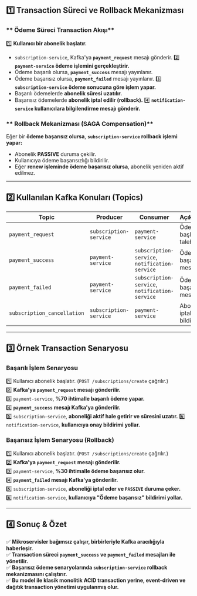 ## **1️⃣ Transaction Süreci ve Rollback Mekanizması**

### ** Ödeme Süreci Transaction Akışı**
1️⃣ **Kullanıcı bir abonelik başlatır.**  
   - `subscription-service`, Kafka'ya **`payment_request`** mesajı gönderir.
2️⃣ **`payment-service` ödeme işlemini gerçekleştirir.**  
   - Ödeme başarılı olursa, **`payment_success`** mesajı yayınlanır.
   - Ödeme başarısız olursa, **`payment_failed`** mesajı yayınlanır.
3️⃣ **`subscription-service` ödeme sonucuna göre işlem yapar.**  
   - Başarılı ödemelerde **abonelik süresi uzatılır.**
   - Başarısız ödemelerde **abonelik iptal edilir (rollback).**
4️⃣ **`notification-service` kullanıcılara bilgilendirme mesajı gönderir.**

### ** Rollback Mekanizması (SAGA Compensation)**
Eğer bir **ödeme başarısız olursa**, **`subscription-service` rollback işlemi yapar:**  
- Abonelik **PASSIVE** duruma çekilir.
- Kullanıcıya ödeme başarısızlığı bildirilir.
- Eğer **renew işleminde ödeme başarısız olursa**, abonelik yeniden aktif edilmez.

---

## **2️⃣ Kullanılan Kafka Konuları (Topics)**
| **Topic** | **Producer** | **Consumer** | **Açıklama** |
|-----------|-------------|-------------|-------------|
| `payment_request` | `subscription-service` | `payment-service` | Ödeme başlatma talebi |
| `payment_success` | `payment-service` | `subscription-service`, `notification-service` | Ödeme başarılı mesajı |
| `payment_failed` | `payment-service` | `subscription-service`, `notification-service` | Ödeme başarısız mesajı |
| `subscription_cancellation` | `subscription-service` | `payment-service` | Abonelik iptal bildirimi |

---

## **3️⃣ Örnek Transaction Senaryosu**

### **Başarılı İşlem Senaryosu**
1️⃣ Kullanıcı abonelik başlatır. (`POST /subscriptions/create` çağrılır.)  
2️⃣ **Kafka'ya `payment_request` mesajı gönderilir.**  
3️⃣ `payment-service`, **%70 ihtimalle başarılı ödeme yapar.**  
4️⃣ **`payment_success` mesajı Kafka'ya gönderilir.**  
5️⃣ `subscription-service`, **aboneliği aktif hale getirir ve süresini uzatır.**
6️⃣ `notification-service`, **kullanıcıya onay bildirimi yollar.**

### **Başarısız İşlem Senaryosu (Rollback)**
1️⃣ Kullanıcı abonelik başlatır. (`POST /subscriptions/create` çağrılır.)  
2️⃣ **Kafka'ya `payment_request` mesajı gönderilir.**  
3️⃣ `payment-service`, **%30 ihtimalle ödeme başarısız olur.**  
4️⃣ **`payment_failed` mesajı Kafka'ya gönderilir.**  
5️⃣ `subscription-service`, **aboneliği iptal eder ve `PASSIVE` duruma çeker.**  
6️⃣ `notification-service`, **kullanıcıya "Ödeme başarısız" bildirimi yollar.**

---

## **4️⃣ Sonuç & Özet**
✅ **Mikroservisler bağımsız çalışır, birbirleriyle Kafka aracılığıyla haberleşir.**  
✅ **Transaction süreci `payment_success` ve `payment_failed` mesajları ile yönetilir.**  
✅ **Başarısız ödeme senaryolarında `subscription-service` rollback mekanizmasını çalıştırır.**  
✅ **Bu model ile klasik monolitik ACID transaction yerine, event-driven ve dağıtık transaction yönetimi uygulanmış olur.**
